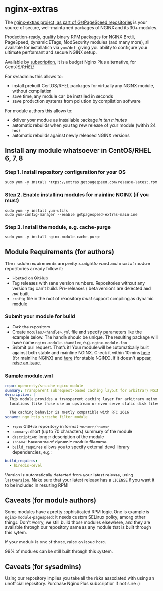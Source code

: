 # nginx-extras

The [nginx-extras project, as part of GetPageSpeed repositories](https://www.getpagespeed.com/redhat) 
is your source of secure, well-maintained packages of NGINX and its 30+ modules.

Production-ready, quality binary RPM packages for NGINX Brotli, PageSpeed, dynamic ETags, ModSecurity modules (and many more),
all available for installation via `yum/dnf`, giving you ability to configure your ultimate performant and secure NGINX setup.

Available by [subscription](https://www.getpagespeed.com/repo-subscribe), 
it is a budget Nginx Plus alternative, for CentOS/RHEL!

For sysadmins this allows to:

* install prebuilt CentOS/RHEL packages for virtually any NGINX module, without compilation
* save time, any module can be installed in seconds
* save production systems from pollution by compilation software

For module authors this allows to:

* deliver your module as installable package *in ten minutes*
* automatic rebuilds when you tag new release of your module (within 24 hrs)
* automatic rebuilds against newly released NGINX versions

## Install any module whatsoever in CentOS/RHEL 6, 7, 8

### Step 1. Install repository configuration for your OS

    sudo yum -y install https://extras.getpagespeed.com/release-latest.rpm

### Step 2. Enable installing modules for mainline NGINX (if you must)

    sudo yum -y install yum-utils
    sudo yum-config-manager --enable getpagespeed-extras-mainline

### Step 3. Install the module, e.g. cache-purge     

    sudo yum -y install nginx-module-cache-purge

## Module Requirements (for authors)

The module requirements are pretty straightforward and most of module repositories already follow it:

* Hosted on GitHub
* Tag releases with sane version numbers. Repositories without any version tag can't build. Pre-releases / beta versions are detected and *not* built
* `config` file in the root of repository *must* support compiling as dynamic module

### Submit your module for build

* Fork the repository
* Create `modules/<handle>.yml` file and specify parameters like the example below. The handle should be unique. The resulting package will have name `nginx-module-<handle>`, e.g. `nginx-module-foo`
* Submit pull request. That's it! Your module will be automatically built against both stable and mainline NGINX. Check it within 10 mins [here](https://extras.getpagespeed.com/redhat/7/mainline/x86_64/repoview/letter_n.group.html) (for mainline NGINX) and [here](https://extras.getpagespeed.com/redhat/7/x86_64/repoview/letter_n.group.html) (for stable NGINX). If it doesn't appear, [raise an issue](https://github.com/GetPageSpeed/nginx-extras/issues/new).

### Sample module.yml

```yml
repo: openresty/srcache-nginx-module
summary: Transparent subrequest-based caching layout for arbitrary NGINX locations
description: |
  This module provides a transparent caching layer for arbitrary nginx
  locations (like those use an upstream or even serve static disk files).

  The caching behavior is mostly compatible with RFC 2616.
soname: ngx_http_srcache_filter_module
```

* `repo`: GitHub repository in format `<owner>/<name>`
* `summary`: short (up to 70 characters) summary of the module
* `description`: longer description of the module
* `soname`: basename of dynamic module filename
* `build_requires` allows you to specify external devel library dependencies, e.g.:

```yml 
build_requires:
  - hiredis-devel
```

Version is automatically detected from your latest release, using [`lastversion`](https://github.com/dvershinin/lastversion).
Make sure that your latest release has a `LICENSE` if you want it to be included in resulting RPM!

## Caveats (for module authors)

Some modules have a pretty sophisticated RPM logic. 
One is example is `nginx-module-pagespeed`: it needs custom SELinux policy, among other things.
Don't worry, we still build those modules elsewhere, and 
they are available through our repository same as any module that is built through this sytem.

If your module is one of those, raise an issue here.

99% of modules can be still built through this system.

## Caveats (for sysadmins)

Using our repository implies you take all the risks associated with using an unofficial repository.
Purchase Nginx Plus subscription if not sure :)
